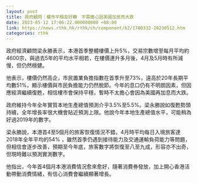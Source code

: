 ```yaml
---
layout: post
title: 政府顧問：樓市平穩及好轉　不需擔心因美國加息而大跌
date: 2023-05-12 17:06:22.000000000 +08:00
link: https://news.rthk.hk/rthk/ch/component/k2/1700332-20230512.htm
categories: rthk
---
```


政府經濟顧問梁永勝表示，本港首季整體樓價上升5%，交易宗數增至每月平均約4600宗，與過去5年的平均水平相若，在樓價連升多月後，4月及5月時有所減慢，但仍然穩健。

他表示，樓價仍然高企，市民置業負擔指數在首季升至73%，遠高於20年長期平均數51%，顯示樓價與市民負擔能力仍然脫節。今年的息口仍有不明朗因素，但因應經濟繼續復甦，相信樓市會保持平穩，暫時不太擔心會因為美國再加息而大跌。

政府維持今年全年實質本地生產總值預測介乎3.5%至5.5%。梁永勝說如復甦勢頭持續，全年增長率很大機會貼近預測上限。他說今年本地生產總值水平，可能稍為好過2019年的數字。

梁永勝說，本港首4至5個月的旅客恢復情況不錯，4月時平均每日入境旅客達2018年全年平均的54% ，雖然首季仍遇到接待能力及交通運輸負荷能力等問題，但相信會逐步改善，預期至今年底，旅客數字將恢復至八至九成，形容亦不出奇，但現時難以預測實測數字。

他指出，今年首4個月本港消費情況愈來愈好，隨著消費券發放，加上開心香港活動帶動消費情緒，有信心消費會繼續顯著增長。
